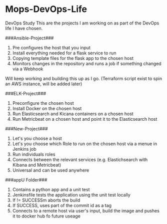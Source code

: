 # Mops-DevOps-Life
DevOps Study
This are the projects I am working on as part of the DevOps life I have chosen.



###Ansible-Project###

    
1. Pre configures the host that you input
2. Install everything needed for a flask service to run
3. Copying template files for the flask app to the chosen host
3. Monitors changes in the repository and runs a job if something changed
via a Webhook




Will keep working and building this up as I go.
(Terraform script exist to spin an AWS instance, will be added later)




###ELK-Project###

1. Preconfigure the chosen host
2. Install Docker on the chosen host
1. Run Elasticsearch and Kicana containers on a chosen host
2. Run Metricbeat on a chosen host and point it to the Elasticsearch host


###New-Project###

1. Let's you choose a host 
3. Let's you choose which Role to run on the chosen host via a menue in Jenkins job
4. Run individuals roles 
5. Connects between the relevant services (e.g. Elastichsearch with Kibana and Metricbeat)
6. Universal and can be used anywhere


###appU Folder###

1. Contains a python app and a unit test
2. Jenkinsfile tests the application using the unit test locally
3. If != SUCCESSm aborts the build
4. If SUCCESS, uses part of the commit id as a tag
5. Connects to a remote host via user's input, build the image and 
pushes it to docker hub fo future useage

